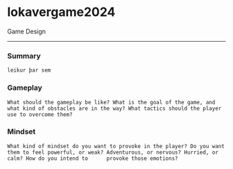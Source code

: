 # lokavergame2024

Game Design
________________________________________
<h3>Summary</h3>

	leikur þar sem 
 
<h3>Gameplay</h3>

	What should the gameplay be like? What is the goal of the game, and what kind of obstacles are in the way? What tactics should the player use to overcome them?
 
<h3>Mindset</h3>

	What kind of mindset do you want to provoke in the player? Do you want them to feel powerful, or weak? Adventurous, or nervous? Hurried, or calm? How do you intend to 		provoke those emotions?
